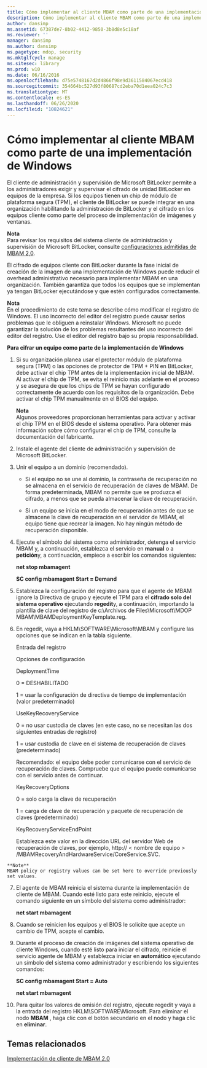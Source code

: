 ```yaml
---
title: Cómo implementar al cliente MBAM como parte de una implementación de Windows
description: Cómo implementar al cliente MBAM como parte de una implementación de Windows
author: dansimp
ms.assetid: 67387de7-8b02-4412-9850-3b8d8e5c18af
ms.reviewer: ''
manager: dansimp
ms.author: dansimp
ms.pagetype: mdop, security
ms.mktglfcycl: manage
ms.sitesec: library
ms.prod: w10
ms.date: 06/16/2016
ms.openlocfilehash: d75e5748167d2d4866f98e9d3611584067ecd418
ms.sourcegitcommit: 354664bc527d93f80687cd2eba70d1eea024c7c3
ms.translationtype: MT
ms.contentlocale: es-ES
ms.lasthandoff: 06/26/2020
ms.locfileid: "10824621"
---
```

# Cómo implementar al cliente MBAM como parte de una implementación de Windows


El cliente de administración y supervisión de Microsoft BitLocker permite a los administradores exigir y supervisar el cifrado de unidad BitLocker en equipos de la empresa. Si los equipos tienen un chip de módulo de plataforma segura (TPM), el cliente de BitLocker se puede integrar en una organización habilitando la administración de BitLocker y el cifrado en los equipos cliente como parte del proceso de implementación de imágenes y ventanas.

**Nota**  
Para revisar los requisitos del sistema cliente de administración y supervisión de Microsoft BitLocker, consulte [configuraciones admitidas de MBAM 2,0](mbam-20-supported-configurations-mbam-2.md).



El cifrado de equipos cliente con BitLocker durante la fase inicial de creación de la imagen de una implementación de Windows puede reducir el overhead administrativo necesario para implementar MBAM en una organización. También garantiza que todos los equipos que se implementan ya tengan BitLocker ejecutándose y que estén configurados correctamente.

**Nota**  
En el procedimiento de este tema se describe cómo modificar el registro de Windows. El uso incorrecto del editor del registro puede causar serios problemas que le obliguen a reinstalar Windows. Microsoft no puede garantizar la solución de los problemas resultantes del uso incorrecto del editor del registro. Use el editor del registro bajo su propia responsabilidad.



**Para cifrar un equipo como parte de la implementación de Windows**

1.  Si su organización planea usar el protector módulo de plataforma segura (TPM) o las opciones de protector de TPM + PIN en BitLocker, debe activar el chip TPM antes de la implementación inicial de MBAM. Al activar el chip de TPM, se evita el reinicio más adelante en el proceso y se asegura de que los chips de TPM se hayan configurado correctamente de acuerdo con los requisitos de la organización. Debe activar el chip TPM manualmente en el BIOS del equipo.

    **Nota**  
    Algunos proveedores proporcionan herramientas para activar y activar el chip TPM en el BIOS desde el sistema operativo. Para obtener más información sobre cómo configurar el chip de TPM, consulte la documentación del fabricante.



2.  Instale el agente del cliente de administración y supervisión de Microsoft BitLocker.

3.  Unir el equipo a un dominio (recomendado).

    -   Si el equipo no se une al dominio, la contraseña de recuperación no se almacena en el servicio de recuperación de claves de MBAM. De forma predeterminada, MBAM no permite que se produzca el cifrado, a menos que se pueda almacenar la clave de recuperación.

    -   Si un equipo se inicia en el modo de recuperación antes de que se almacene la clave de recuperación en el servidor de MBAM, el equipo tiene que recrear la imagen. No hay ningún método de recuperación disponible.

4.  Ejecute el símbolo del sistema como administrador, detenga el servicio MBAM y, a continuación, establezca el servicio en **manual** o a **petición**y, a continuación, empiece a escribir los comandos siguientes:

    **net stop mbamagent**

    **SC config mbamagent Start = Demand**

5.  Establezca la configuración del registro para que el agente de MBAM ignore la Directiva de grupo y ejecute el TPM para el **cifrado solo del sistema operativo** ejecutando **regedit**y, a continuación, importando la plantilla de clave del registro de c:\\Archivos de Files\\Microsoft\\MDOP MBAM\\MBAMDeploymentKeyTemplate.reg.

6.  En regedit, vaya a HKLM\\SOFTWARE\\Microsoft\\MBAM y configure las opciones que se indican en la tabla siguiente.

    Entrada del registro

    Opciones de configuración

    DeploymentTime

    0 = DESHABILITADO

    1 = usar la configuración de directiva de tiempo de implementación (valor predeterminado)

    UseKeyRecoveryService

    0 = no usar custodia de claves (en este caso, no se necesitan las dos siguientes entradas de registro)

    1 = usar custodia de clave en el sistema de recuperación de claves (predeterminado)

    Recomendado: el equipo debe poder comunicarse con el servicio de recuperación de claves. Compruebe que el equipo puede comunicarse con el servicio antes de continuar.

    KeyRecoveryOptions

    0 = solo carga la clave de recuperación

    1 = carga de clave de recuperación y paquete de recuperación de claves (predeterminado)

    KeyRecoveryServiceEndPoint

    Establezca este valor en la dirección URL del servidor Web de recuperación de claves, por ejemplo, http:// &lt; nombre de equipo &gt; /MBAMRecoveryAndHardwareService/CoreService.SVC.



~~~
**Note**  
MBAM policy or registry values can be set here to override previously set values.
~~~



7. El agente de MBAM reinicia el sistema durante la implementación de cliente de MBAM. Cuando esté listo para este reinicio, ejecute el comando siguiente en un símbolo del sistema como administrador:

   **net start mbamagent**

8. Cuando se reinicien los equipos y el BIOS le solicite que acepte un cambio de TPM, acepte el cambio.

9. Durante el proceso de creación de imágenes del sistema operativo de cliente Windows, cuando esté listo para iniciar el cifrado, reinicie el servicio agente de MBAM y establezca iniciar en **automático** ejecutando un símbolo del sistema como administrador y escribiendo los siguientes comandos:

   **SC config mbamagent Start = Auto**

   **net start mbamagent**

10. Para quitar los valores de omisión del registro, ejecute regedit y vaya a la entrada del registro HKLM\\SOFTWARE\\Microsoft. Para eliminar el nodo **MBAM** , haga clic con el botón secundario en el nodo y haga clic en **eliminar**.

## Temas relacionados


[Implementación de cliente de MBAM 2.0](deploying-the-mbam-20-client-mbam-2.md)









